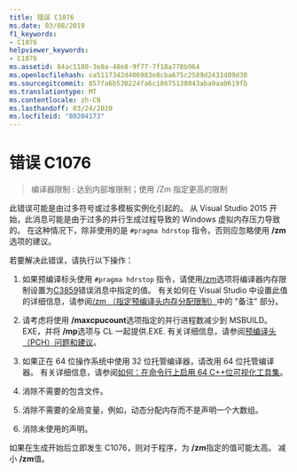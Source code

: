 ```yaml
---
title: 错误 C1076
ms.date: 03/08/2019
f1_keywords:
- C1076
helpviewer_keywords:
- C1076
ms.assetid: 84ac1180-3e8a-48e8-9f77-7f18a778b964
ms.openlocfilehash: ca5117342d406983e8cba675c2589d2431d09d38
ms.sourcegitcommit: 857fa6b530224fa6c18675138043aba9aa0619fb
ms.translationtype: MT
ms.contentlocale: zh-CN
ms.lasthandoff: 03/24/2020
ms.locfileid: "80204173"
---
```

# <a name="fatal-error-c1076"></a>错误 C1076

> 编译器限制 : 达到内部堆限制；使用 /Zm 指定更高的限制

此错误可能是由过多符号或过多模板实例化引起的。 从 Visual Studio 2015 开始，此消息可能是由于过多的并行生成过程导致的 Windows 虚拟内存压力导致的。 在这种情况下，除非使用的是 `#pragma hdrstop` 指令，否则应忽略使用 **/zm**选项的建议。

若要解决此错误，请执行以下操作：

1. 如果预编译标头使用 `#pragma hdrstop` 指令，请使用[/zm](../../build/reference/zm-specify-precompiled-header-memory-allocation-limit.md)选项将编译器内存限制设置为[C3859](../../error-messages/compiler-errors-2/compiler-error-c3859.md)错误消息中指定的值。 有关如何在 Visual Studio 中设置此值的详细信息，请参阅[/zm （指定预编译头内存分配限制）](../../build/reference/zm-specify-precompiled-header-memory-allocation-limit.md)中的 "备注" 部分。

1. 请考虑将使用 **/maxcpucount**选项指定的并行进程数减少到 MSBUILD。EXE，并将 **/mp**选项与 CL 一起提供.EXE. 有关详细信息，请参阅[预编译头（PCH）问题和建议](https://devblogs.microsoft.com/cppblog/precompiled-header-pch-issues-and-recommendations/)。

1. 如果正在 64 位操作系统中使用 32 位托管编译器，请改用 64 位托管编译器。 有关详细信息，请参阅[如何：在命令行上启用 64 C++位可视化工具集](../../build/how-to-enable-a-64-bit-visual-cpp-toolset-on-the-command-line.md)。

1. 消除不需要的包含文件。

1. 消除不需要的全局变量，例如，动态分配内存而不是声明一个大数组。

1. 消除未使用的声明。

如果在生成开始后立即发生 C1076，则对于程序，为 **/zm**指定的值可能太高。 减小 **/zm**值。
